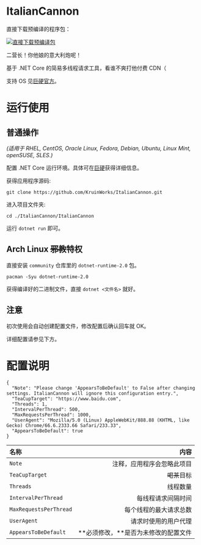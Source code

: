 # ItalianCannon

直接下载预编译的程序包：

[![直接下载预编译包](https://ci.appveyor.com/api/projects/status/rnt9jq5w7p0kdepa?svg=true)](https://ci.appveyor.com/api/buildjobs/ugrsklofcp531t16/artifacts/ItalianCannon.zip)

二营长！你他娘的意大利炮呢！

基于 .NET Core 的简易多线程请求工具，看谁不爽打他付费 CDN（

支持 OS 见[巨硬官方](https://github.com/dotnet/core/blob/master/release-notes/2.0/2.0-supported-os.md#net-core-20---supported-os-versions)。

# 运行使用

## 普通操作

*(适用于 RHEL, CentOS, Oracle Linux, Fedora, Debian, Ubuntu, Linux Mint, openSUSE, SLES.)*

配置 .NET Core 运行环境。具体可在[巨硬](https://www.microsoft.com/net)获得详细信息。

获得应用程序源码:

`git clone https://github.com/KruinWorks/ItalianCannon.git`

进入项目文件夹:

`cd ./ItalianCannon/ItalianCannon`

运行 `dotnet run` 即可。

## Arch Linux ~~邪教~~特权

直接安装 `community` 仓库里的 `dotnet-runtime-2.0` 包。

`pacman -Syu dotnet-runtime-2.0`

获得编译好的二进制文件，直接 `dotnet <文件名>` 就好。

## 注意

初次使用会自动创建配置文件，修改配置后确认回车就 OK。

详细配置请参见下方。

# 配置说明

```
{
  "Note": "Please change 'AppearsToBeDefault' to False after changing settings. ItalianCannon will ignore this configuration entry.",
  "TeaCupTarget": "https://www.baidu.com",
  "Threads": 1,
  "IntervalPerThread": 500,
  "MaxRequestsPerThread": 1000,
  "UserAgent": "Mozilla/5.0 (Linux) AppleWebKit/888.88 (KHTML, like Gecko) Chrome/66.6.2333.66 Safari/233.33",
  "AppearsToBeDefault": true
}
```

| 名称 | 内容 |
| :----- | -----: |
| `Note` | 注释，应用程序会忽略此项目 |
| `TeaCupTarget` | ~~喝茶~~目标 |
| `Threads` | 线程数量 |
| `IntervalPerThread` | 每线程请求间隔时间 |
| `MaxRequestsPerThread` | 每个线程的最大请求总数 |
| `UserAgent` | 请求时使用的用户代理 |
| `AppearsToBeDefault` | **必须修改，**是否为未修改的配置文件 |
